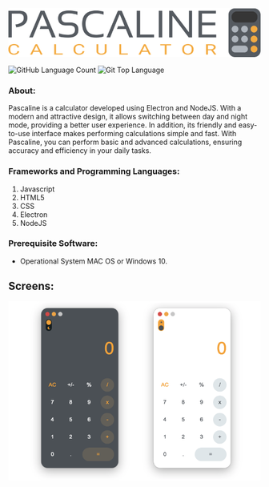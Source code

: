![Logo Pascaline](https://github.com/davibs22/Pascaline/raw/master/assets/readmeFiles/Logo.png)

![GitHub Language Count](https://img.shields.io/github/languages/count/davibs22/Pascaline)
![Git Top Language](https://img.shields.io/github/languages/top/davibs22/Pascaline)

### About:

Pascaline is a calculator developed using Electron and NodeJS. With a modern and attractive design, it allows switching between day and night mode, providing a better user experience. In addition, its friendly and easy-to-use interface makes performing calculations simple and fast. With Pascaline, you can perform basic and advanced calculations, ensuring accuracy and efficiency in your daily tasks.

### Frameworks and Programming Languages:

1. Javascript
2. HTML5
3. CSS
4. Electron
5. NodeJS

### Prerequisite Software:

* Operational System MAC OS or Windows 10.

## Screens:
![Screens Pascaline](https://github.com/davibs22/Pascaline/raw/master/assets/readmeFiles/Screens.png)
